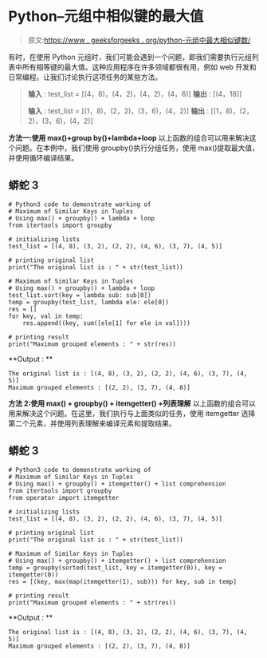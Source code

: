# Python–元组中相似键的最大值

> 原文:[https://www . geeksforgeeks . org/python-元组中最大相似键数/](https://www.geeksforgeeks.org/python-maximum-of-similar-keys-in-tuples/)

有时，在使用 Python 元组时，我们可能会遇到一个问题，即我们需要执行元组列表中所有相等键的最大值。这种应用程序在许多领域都很有用，例如 web 开发和日常编程。让我们讨论执行这项任务的某些方法。

> **输入** : test_list = [(4，8)，(4，2)，(4，2)，(4，6)]
> **输出** : [(4，18)]
> 
> **输入** : test_list = [(1，8)，(2，2)，(3，6)，(4，2)]
> **输出** : [(1，8)，(2，2)，(3，6)，(4，2)]

**方法一:使用 max()+group by()+lambda+loop**
以上函数的组合可以用来解决这个问题。在本例中，我们使用 groupby()执行分组任务，使用 max()提取最大值，并使用循环编译结果。

## 蟒蛇 3

```
# Python3 code to demonstrate working of
# Maximum of Similar Keys in Tuples
# Using max() + groupby() + lambda + loop
from itertools import groupby

# initializing lists
test_list = [(4, 8), (3, 2), (2, 2), (4, 6), (3, 7), (4, 5)]

# printing original list
print("The original list is : " + str(test_list))

# Maximum of Similar Keys in Tuples
# Using max() + groupby() + lambda + loop
test_list.sort(key = lambda sub: sub[0])
temp = groupby(test_list, lambda ele: ele[0])
res = []
for key, val in temp:
    res.append((key, sum([ele[1] for ele in val])))

# printing result
print("Maximum grouped elements : " + str(res))
```

**Output : **

```
The original list is : [(4, 8), (3, 2), (2, 2), (4, 6), (3, 7), (4, 5)]
Maximum grouped elements : [(2, 2), (3, 7), (4, 8)]
```

**方法 2:使用 max() + groupby() + itemgetter() +列表理解**
以上函数的组合可以用来解决这个问题。在这里，我们执行与上面类似的任务，使用 itemgetter 选择第二个元素，并使用列表理解来编译元素和提取结果。

## 蟒蛇 3

```
# Python3 code to demonstrate working of
# Maximum of Similar Keys in Tuples
# Using max() + groupby() + itemgetter() + list comprehension
from itertools import groupby
from operator import itemgetter

# initializing lists
test_list = [(4, 8), (3, 2), (2, 2), (4, 6), (3, 7), (4, 5)]

# printing original list
print("The original list is : " + str(test_list))

# Maximum of Similar Keys in Tuples
# Using max() + groupby() + itemgetter() + list comprehension
temp = groupby(sorted(test_list, key = itemgetter(0)), key = itemgetter(0))
res = [(key, max(map(itemgetter(1), sub))) for key, sub in temp]

# printing result
print("Maximum grouped elements : " + str(res))
```

**Output : **

```
The original list is : [(4, 8), (3, 2), (2, 2), (4, 6), (3, 7), (4, 5)]
Maximum grouped elements : [(2, 2), (3, 7), (4, 8)]
```